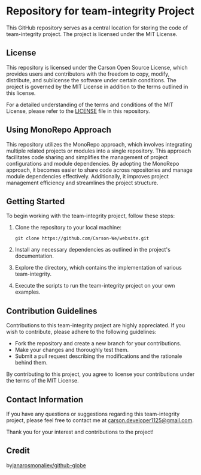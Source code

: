 # Repository for team-integrity Project

This GitHub repository serves as a central location for storing the code of team-integrity project. The project is licensed under the MIT License.

## License

This repository is licensed under the Carson Open Source License, which provides users and contributors with the freedom to copy, modify, distribute, and sublicense the software under certain conditions. The project is governed by the MIT License in addition to the terms outlined in this license.

For a detailed understanding of the terms and conditions of the MIT License, please refer to the [LICENSE](LICENSE) file in this repository.

## Using MonoRepo Approach

This repository utilizes the MonoRepo approach, which involves integrating multiple related projects or modules into a single repository. This approach facilitates code sharing and simplifies the management of project configurations and module dependencies. By adopting the MonoRepo approach, it becomes easier to share code across repositories and manage module dependencies effectively. Additionally, it improves project management efficiency and streamlines the project structure.

## Getting Started

To begin working with the team-integrity project, follow these steps:

1. Clone the repository to your local machine:

   `
   git clone https://github.com/Carson-We/website.git
   `

2. Install any necessary dependencies as outlined in the project's documentation.

3. Explore the directory, which contains the implementation of various team-integrity.

4. Execute the scripts to run the team-integrity project on your own examples.

## Contribution Guidelines

Contributions to this team-integrity project are highly appreciated. If you wish to contribute, please adhere to the following guidelines:

- Fork the repository and create a new branch for your contributions.
- Make your changes and thoroughly test them.
- Submit a pull request describing the modifications and the rationale behind them.

By contributing to this project, you agree to license your contributions under the terms of the MIT License.

## Contact Information

If you have any questions or suggestions regarding this team-integrity project, please feel free to contact me at [carson.developer1125@gmail.com](mailto:carson.developer1125@gmail.com).

Thank you for your interest and contributions to the project!

## Credit
by[janarosmonaliev/github-globe](https://github.com/janarosmonaliev/github-globe)
